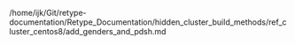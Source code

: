 /home/ijk/Git/retype-documentation/Retype_Documentation/hidden_cluster_build_methods/ref_cluster_centos8/add_genders_and_pdsh.md